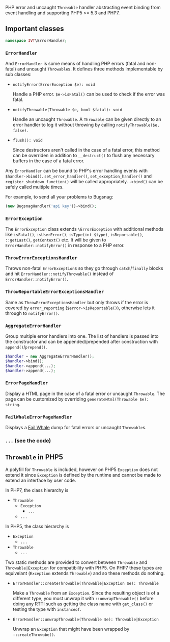 PHP error and uncaught `Throwable` handler abstracting event binding from event handling and supporting PHP5 >= 5.3 and PHP7.

## Important classes

```php
namespace IVT\ErrorHandler;
```

### `ErrorHandler`

And `ErrorHandler` is some means of handling PHP errors (fatal and non-fatal) and uncaught `Throwable`s. It defines three methods implementable by sub classes:

- `notifyError(ErrorException $e): void`

  Handle a PHP error. `$e->isFatal()` can be used to check if the error was fatal.

- `notifyThrowable(Throwable $e, bool $fatal): void`

  Handle an uncaught `Throwable`. A `Throwable` can be given directly to an error handler to log it without throwing by calling `notifyThrowable($e, false)`.

- `flush(): void`

  Since destructors aren't called in the case of a fatal error, this method can be overriden in addition to `__destruct()` to flush any necessary buffers in the case of a fatal error.

Any `ErrorHandler` can be bound to PHP's error handling events with `$handler->bind()`. `set_error_handler()`, `set_exception_handler()` and `register_shutdown_function()` will be called appropriately. `->bind()` can be safely called multiple times.

For example, to send all your problems to Bugsnag:

```php
(new BugsnagHandler('api key'))->bind();
```

### `ErrorException`

The `ErrorException` class extends `\ErrorException` with additional methods like `isFatal()`, `isUserError()`, `isType(int $type)`, `isReportable()`, `::getLast()`, `getContext()` etc. It will be given to `ErrorHandler::notifyError()` in response to a PHP error.

### `ThrowErrorExceptionsHandler`

Throws non-fatal `ErrorException`s so they go through `catch`/`finally` blocks and hit `ErrorHandler::notifyThrowable()` instead of `ErrorHandler::notifyError()`.

### `ThrowReportableErrorExceptionsHandler`

Same as `ThrowErrorExceptionsHandler` but only throws if the error is covered by `error_reporting` (`$error->isReportable()`), otherwise lets it through to `notifyError()`.

### `AggregateErrorHandler`

Group multiple error handlers into one. The list of handlers is passed into the constructor and can be appended/prepended after construction with `append()`/`prepend()`.

```php
$handler = new AggregateErrorHandler();
$handler->bind();
$handler->append(...);
$handler->append(...);
```

### `ErrorPageHandler`

Display a HTML page in the case of a fatal error or uncaught `Throwable`. The page can be customized by overriding `generateHtml(Throwable $e): string`.

### `FailWhaleErrorPageHandler`

Displays a [Fail Whale](https://github.com/jesseschalken/fail-whale) dump for fatal errors or uncaught `Throwable`s.

### `...` (see the code)

## `Throwable` in PHP5

A polyfill for `Throwable` is included, however on PHP5 `Exception` does not extend it since `Exception` is defined by the runtime and cannot be made to extend an interface by user code.

In PHP7, the class hierarchy is

- `Throwable`
  - `Exception`
  	- `...`
  - `...`

In PHP5, the class hierarchy is

- `Exception`
  - `...`
- `Throwable`
  - `...`

Two static methods are provided to convert between `Throwable` and `Throwable|Exception` for compatibility with PHP5. On PHP7 these types are equivelant (`Exception` extends `Throwable`) and so these methods do nothing.

- `ErrorHandler::createThrowable(Throwable|Exception $e): Throwable`

  Make a `Throwable` from an `Exception`. Since the resulting object is of a different type, you must unwrap it with `::unwrapThrowable()` before doing any RTTI such as getting the class name with `get_class()` or testing the type with `instanceof`.

- `ErrorHandler::unwrapThrowable(Throwable $e): Throwable|Exception`

  Unwrap an `Exception` that might have been wrapped by `::createThrowabe()`.
